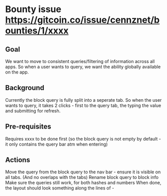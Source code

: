 # Bounty issue <https://gitcoin.co/issue/cennznet/bounties/1/xxxx>

## Goal

We want to move to consistent queries/filtering of information across all apps. So when a user wants to query, we want the ability globally available on the app.

## Background

Currently the block query is fully split into a seperate tab. So when the user wants to query, it takes 2 clicks - first to the query tab, the typing the value and submitting for refresh.

## Pre-requisites

Requires xxxx to be done first (so the block query is not empty by default - it only contains the query bar atm when entering)

## Actions

Move the query from the block query to the nav bar - ensure it is visible on all tabs. (And no overlaps with the tabs)
Rename block query to block info
Make sure the queries still work, for both hashes and numbers
When done, the layout should look something along the lines of -
